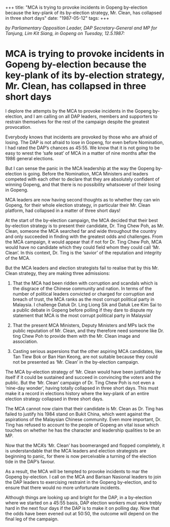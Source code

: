 +++ 
title: "MCA is trying to provoke incidents in Gopeng by-election because the key-plank of its by-election strategy, Mr. Clean, has collapsed in three short days"
date: "1987-05-12"
tags:
+++

_by Parliamentary Opposition Leader, DAP Secretary-General and MP for Tanjung, Lim Kit Siang, in Gopeng on Tuesday, 12.5.1987:_

# MCA is trying to provoke incidents in Gopeng by-election because the key-plank of its by-election strategy, Mr. Clean, has collapsed in three short days

I deplore the attempts by the MCA to provoke incidents in the Gopeng by-election, and I am calling on all DAP leaders, members and supporters to restrain themselves for the rest of the campaign despite the greatest provocation.</u>

Everybody knows that incidents are provoked by those who are afraid of losing. The DAP is not afraid to lose in Gopeng, for even before Nomination, I had rated the DAP’s chances as 45:55. We know that it is not going to be easy to wrest the ‘safe seat’ of MCA in a matter of nine months after the 1986 general elections.

But I can sense the panic in the MCA leadership at the way the Gopeng by-election is going. Before the Nomination, MCA Ministers and leaders competed with each other to declare that they are absolutely confident of winning Gopeng, and that there is no possibility whatsoever of their losing in Gopeng.

MCA leaders are now having second thoughts as to whether they can win Gopeng, for their whole election strategy, in particular their Mr. Clean platform, had collapsed in a matter of three short days!

At the start of the by-election campaign, the MCA decided that their best by-election strategy is to present their candidate, Dr. Ting Chew Poh, as Mr. Clean, someone the MCA searched far and wide throughout the country and only succeeded in finding with the greatest odds and challenges. From the MCA campaign, it would appear that if not for Dr. Ting Chew Poh, MCA would have no candidate which they could field whom they could call ‘Mr. Clean’. In this context, Dr. Ting is the ‘savior’ of the reputation and integrity of the MCA.

But the MCA leaders and election strategists fail to realise that by this Mr. Clean strategy, they are making three admissions:

1. That the MCA had been ridden with corruption and scandals which is the disgrace of the Chinese community and nation. In terms of the number of political leaders convicted or charged for corruption and breach of trust, the MCA ranks as the most corrupt political party in Malaysia. I challenge Datuk Dr. Ling Liong Sik and Datuk Lee Kim Sai to a public debate in Gopeng before polling if they dare to dispute my statement that MCA is the most corrupt political party in Malaysia!

 2. That the present MCA Ministers, Deputy Ministers and MPs lack the public reputation of Mr. Clean, and they therefore need someone like Dr. ting Chew Poh to provide them with the Mr. Clean image and association.

3. Casting serious aspersions that the other aspiring MCA candidates, like Tan Tiew Bok or Ban Han Keong, are not suitable because they could not be presented as ‘Mr. Clean’ in the by-election campaign.

The MCA by-election strategy of ‘Mr. Clean would have been justifiable by itself if it could be sustained and succeed in convincing the voters and the public. But the ‘Mr. Clean’ campaign of Dr. Ting Chew Poh is not even a ‘nine-day wonder’, having totally collapsed in three short days. This must make it a record in elections history where the key-plank of an entire election strategy collapsed in three short days.

The MCA cannot now claim that their candidate is Mr. Clean as Dr. Ting has failed to justify his 1984 stand on Bukit China, which went against the aspirations of the Malaysian Chinese community. Even more important, Dr. Ting has refused to account to the people of Gopeng an vital issue which touches on whether he has the character and leadership qualities to be an MP.

Now that the MCA’s ‘Mr. Clean’ has boomeranged and flopped completely, it is understandable that the MCA leaders and election strategists are beginning to panic, for there is now perceivable a turning of the election tide in the DAP’s favour.

As a result, the MCA will be tempted to provoke incidents to mar the Gopeng by-election. I call on the MCA and Barisan Nasional leaders to join the DAP leaders to exercising restraint in the Gopeng by-election, and to ensure that there would no more unfortunate incidents.

Although things are looking up and bright for the DAP, in a by-election where we started on a 45:55 basis, DAP election workers must work trebly hard in the next four days if the DAP is to make it on polling day. Now that the odds have been evened out at 50:50, the outcome will depend on the final leg of the campaign.

 
